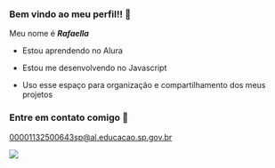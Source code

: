 ### **Bem vindo ao meu perfil!!** 👋

Meu nome é **_Rafaella_**

- Estou aprendendo no Alura

- Estou me desenvolvendo no Javascript

- Uso esse espaço para organização e compartilhamento dos meus projetos

### Entre em contato comigo 📩

00001132500643sp@al.educacao.sp.gov.br


![](https://wallpapers.com/images/hd/pingu-and-pingo-listening-music-j37s331v5cb1b9cc.jpg)



<!--
**Pingolitos/Pingolitos** is a ✨ _special_ ✨ repository because its `README.md` (this file) appears on your GitHub profile.

Here are some ideas to get you started:

- 🔭 I’m currently working on ...
- 🌱 I’m currently learning ...
- 👯 I’m looking to collaborate on ...
- 🤔 I’m looking for help with ...
- 💬 Ask me about ...
- 📫 How to reach me: ...
- 😄 Pronouns: ...
- ⚡ Fun fact: ...
-->
